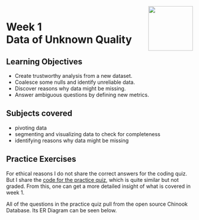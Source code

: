 <a href="../">
  <img src="/img/Data_Wrangling,_Analysis_and_AB_Testing_with_SQL_logo.avif" width="120" align="right">
</a>

# Week 1 <br> Data of Unknown Quality 

## Learning Objectives
- Create trustworthy analysis from a new dataset.
- Coalesce some nulls and identify unreliable data.
- Discover reasons why data might be missing.
- Answer ambiguous questions by defining new metrics.

## Subjects covered
- pivoting data
- segmenting and visualizing data to check for completeness
- identifying reasons why data might be missing

## Practice Exercises

For ethical reasons I do not share the correct answers for the coding quiz. But I share the [code for the practice quiz](./exercise.sql), which is quite similar but not graded. From this, one can get a more detailed insight of what is covered in week 1. 

All of the questions in the practice quiz pull from the open source Chinook Database. Its ER Diagram can be seen below. 
